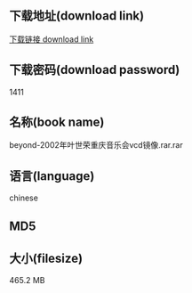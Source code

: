 ## 下载地址(download link)
[下载链接 download link](https://voluble-croquembouche-d321dc.netlify.app/?s=beyond-2002%E5%B9%B4%E5%8F%B6%E4%B8%96%E8%8D%A3%E9%87%8D%E5%BA%86%E9%9F%B3%E4%B9%90%E4%BC%9Avcd%E9%95%9C%E5%83%8F.rar)

## 下载密码(download password)
1411

## 名称(book name)
beyond-2002年叶世荣重庆音乐会vcd镜像.rar.rar

## 语言(language)
chinese

## MD5


## 大小(filesize)
465.2 MB
